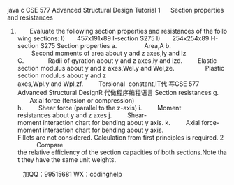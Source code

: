 java c
CSE 577 Advanced Structural Design 
Tutorial 1      Section properties and resistances 
1.        Evaluate the following section properties and resistances of the following sections:
I)       457x191x89 I-section S275
I)       254x254x89 H-section S275
Section properties
a.                Area,A
b.         Second moments of area about y and z axes,Iy and Iz
C.              Radii of gyration about y and z axes,iy and izd.         Elastic section modulus about y and z axes,Wel.y and Wel,ze.                  Plastic section modulus about y and z axes,Wpl.y and Wpl,zf.         Torsional  constant,IT代 写CSE 577 Advanced Structural DesignR
代做程序编程语言
Section resistances
g.        Axial force (tension or compression)
h.         Shear force (parallel to the z-axis)
i.         Moment resistances about y and z axes
j.         Shear-moment interaction chart for bending about y axis.
k.         Axial force-moment interaction chart for bending about y axis.
Fillets are not considered. Calculation from first principles is required.
2            Compare the relative efficiency of the section capacities of both sections.Note that they have the same unit weights.













         
加QQ：99515681  WX：codinghelp
